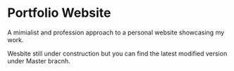 # Portfolio Website

A mimialist and profession approach to a personal website showcasing my work.

Wesbite still under construction but you can find the latest modified version under Master bracnh.
